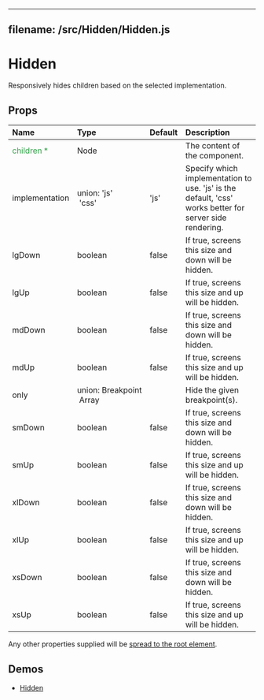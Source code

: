 <!--- This documentation is automatically generated, do not try to edit it. -->

---
filename: /src/Hidden/Hidden.js
---

# Hidden

Responsively hides children based on the selected implementation.

## Props

| Name | Type | Default | Description |
|:-----|:-----|:--------|:------------|
| <span style="color: #31a148">children *</span> | Node |  | The content of the component. |
| implementation | union:&nbsp;'js'<br>&nbsp;'css'<br> | 'js' | Specify which implementation to use.  'js' is the default, 'css' works better for server side rendering. |
| lgDown | boolean | false | If true, screens this size and down will be hidden. |
| lgUp | boolean | false | If true, screens this size and up will be hidden. |
| mdDown | boolean | false | If true, screens this size and down will be hidden. |
| mdUp | boolean | false | If true, screens this size and up will be hidden. |
| only | union:&nbsp;Breakpoint<br>&nbsp;Array<Breakpoint><br> |  | Hide the given breakpoint(s). |
| smDown | boolean | false | If true, screens this size and down will be hidden. |
| smUp | boolean | false | If true, screens this size and up will be hidden. |
| xlDown | boolean | false | If true, screens this size and down will be hidden. |
| xlUp | boolean | false | If true, screens this size and up will be hidden. |
| xsDown | boolean | false | If true, screens this size and down will be hidden. |
| xsUp | boolean | false | If true, screens this size and up will be hidden. |

Any other properties supplied will be [spread to the root element](/customization/api#spread).

## Demos

- [Hidden](/layout/hidden)

